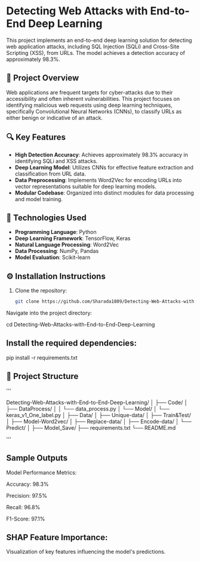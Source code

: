 # Detecting Web Attacks with End-to-End Deep Learning

This project implements an end-to-end deep learning solution for detecting web application attacks, including SQL Injection (SQLi) and Cross-Site Scripting (XSS), from URLs. The model achieves a detection accuracy of approximately 98.3%.

## 🚀 Project Overview

Web applications are frequent targets for cyber-attacks due to their accessibility and often inherent vulnerabilities. This project focuses on identifying malicious web requests using deep learning techniques, specifically Convolutional Neural Networks (CNNs), to classify URLs as either benign or indicative of an attack.

## 🔍 Key Features

- **High Detection Accuracy**: Achieves approximately 98.3% accuracy in identifying SQLi and XSS attacks.
- **Deep Learning Model**: Utilizes CNNs for effective feature extraction and classification from URL data.
- **Data Preprocessing**: Implements Word2Vec for encoding URLs into vector representations suitable for deep learning models.
- **Modular Codebase**: Organized into distinct modules for data processing and model training.

## 🧠 Technologies Used

- **Programming Language**: Python
- **Deep Learning Framework**: TensorFlow, Keras
- **Natural Language Processing**: Word2Vec
- **Data Processing**: NumPy, Pandas
- **Model Evaluation**: Scikit-learn

## ⚙️ Installation Instructions

1. Clone the repository:
   ```bash
   git clone https://github.com/Sharada1809/Detecting-Web-Attacks-with-End-to-End-Deep-Learning.git
Navigate into the project directory:

cd Detecting-Web-Attacks-with-End-to-End-Deep-Learning


## Install the required dependencies:
pip install -r requirements.txt


## 📂 Project Structure

'''

Detecting-Web-Attacks-with-End-to-End-Deep-Learning/
│
├── Code/
│   ├── DataProcess/
│   │   └── data_process.py
│   └── Model/
│       └── keras_v1_One_label.py
│
├── Data/
│   ├── Unique-data/
│   ├── Train&Test/
│   ├── Model-Word2vec/
│   ├── Replace-data/
│   ├── Encode-data/
│   └── Predict/
│
├── Model_Save/
├── requirements.txt
└── README.md


'''
## Sample Outputs

Model Performance Metrics:

Accuracy: 98.3%

Precision: 97.5%

Recall: 96.8%

F1-Score: 97.1%

## SHAP Feature Importance:
Visualization of key features influencing the model's predictions.

